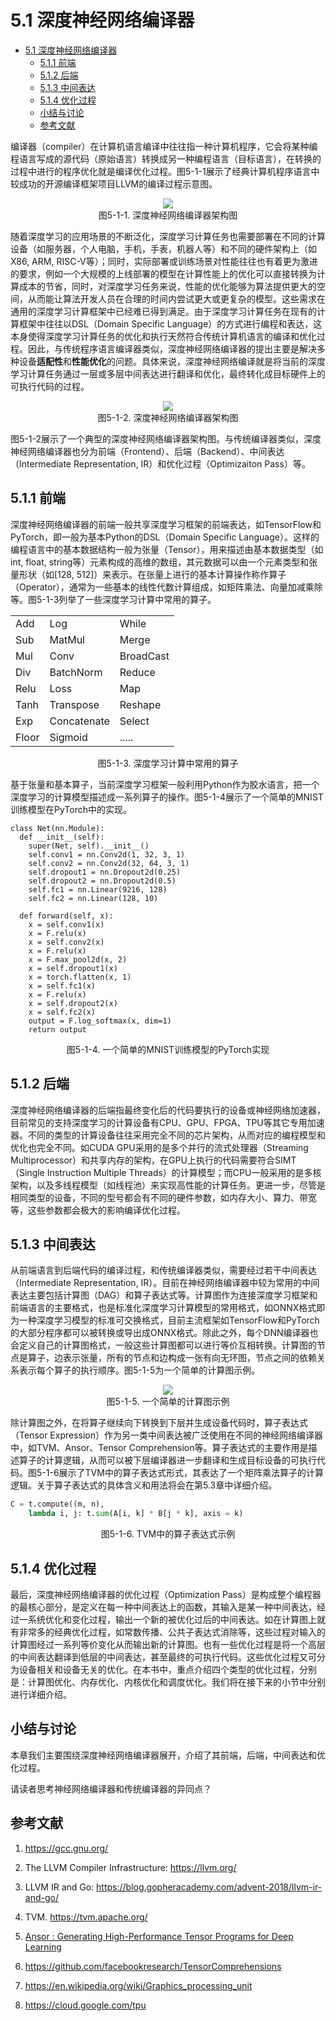 <!--Copyright © Microsoft Corporation. All rights reserved.
  适用于[License](https://github.com/microsoft/AI-System/blob/main/LICENSE)版权许可-->

# 5.1 深度神经网络编译器

- [5.1 深度神经网络编译器](#51-深度神经网络编译器)
  - [5.1.1 前端](#511-前端)
  - [5.1.2 后端](#512-后端)
  - [5.1.3 中间表达](#513-中间表达)
  - [5.1.4 优化过程](#514-优化过程)
  - [小结与讨论](#小结与讨论)
  - [参考文献](#参考文献)

编译器（compiler）在计算机语言编译中往往指一种计算机程序，它会将某种编程语言写成的源代码（原始语言）转换成另一种编程语言（目标语言），在转换的过程中进行的程序优化就是编译优化过程。图5-1-1展示了经典计算机程序语言中较成功的开源编译框架项目LLVM的编译过程示意图。


<center> <img src="./img/5-1-1-compiler.png"  /></center>
<center>图5-1-1. 深度神经网络编译器架构图</center>

随着深度学习的应用场景的不断泛化，深度学习计算任务也需要部署在不同的计算设备（如服务器，个人电脑，手机，手表，机器人等）和不同的硬件架构上（如X86, ARM, RISC-V等）；同时，实际部署或训练场景对性能往往也有着更为激进的要求，例如一个大规模的上线部署的模型在计算性能上的优化可以直接转换为计算成本的节省，同时，对深度学习任务来说，性能的优化能够为算法提供更大的空间，从而能让算法开发人员在合理的时间内尝试更大或更复杂的模型。这些需求在通用的深度学习计算框架中已经难已得到满足。由于深度学习计算任务在现有的计算框架中往往以DSL（Domain Specific Language）的方式进行编程和表达，这本身使得深度学习计算任务的优化和执行天然符合传统计算机语言的编译和优化过程。因此，与传统程序语言编译器类似，深度神经网络编译器的提出主要是解决多种设备**适配性**和**性能优化**的问题。具体来说，深度神经网络编译就是将当前的深度学习计算任务通过一层或多层中间表达进行翻译和优化，最终转化成目标硬件上的可执行代码的过程。

<center> <img src="./img/5-1-2-overview.png"  /></center>
<center>图5-1-2. 深度神经网络编译器架构图</center>

图5-1-2展示了一个典型的深度神经网络编译器架构图。与传统编译器类似，深度神经网络编译器也分为前端（Frontend）、后端（Backend）、中间表达（Intermediate Representation, IR）和优化过程（Optimizaiton Pass）等。

## 5.1.1 前端
深度神经网络编译器的前端一般共享深度学习框架的前端表达，如TensorFlow和PyTorch，即一般为基本Python的DSL（Domain Specific Language）。这样的编程语言中的基本数据结构一般为张量（Tensor），用来描述由基本数据类型（如int, float, string等）元素构成的高维的数组，其元数据可以由一个元素类型和张量形状（如[128, 512]）来表示。在张量上进行的基本计算操作称作算子（Operator），通常为一些基本的线性代数计算组成，如矩阵乘法、向量加减乘除等。图5-1-3列举了一些深度学习计算中常用的算子。
<!-- 
<center> <img src="./img/5-1-3-op.png" width="350" height="" /></center>
<center>图5-1-3. 深度学习计算中常用的算子</center> -->

| | | |
|---|---|---|
|Add|Log|While|
|Sub|MatMul|Merge|
|Mul|Conv|BroadCast|
|Div|BatchNorm|Reduce|
|Relu|Loss|Map|
|Tanh|Transpose|Reshape|
|Exp|Concatenate|Select|
|Floor|Sigmoid|.....|
<center>图5-1-3. 深度学习计算中常用的算子</center>


基于张量和基本算子，当前深度学习框架一般利用Python作为胶水语言，把一个深度学习的计算模型描述成一系列算子的操作。图5-1-4展示了一个简单的MNIST训练模型在PyTorch中的实现。
```
class Net(nn.Module):
  def __init__(self):
    super(Net, self).__init__()
    self.conv1 = nn.Conv2d(1, 32, 3, 1)
    self.conv2 = nn.Conv2d(32, 64, 3, 1)
    self.dropout1 = nn.Dropout2d(0.25)
    self.dropout2 = nn.Dropout2d(0.5)
    self.fc1 = nn.Linear(9216, 128)
    self.fc2 = nn.Linear(128, 10)

  def forward(self, x):
    x = self.conv1(x)
    x = F.relu(x)
    x = self.conv2(x)
    x = F.relu(x)
    x = F.max_pool2d(x, 2)
    x = self.dropout1(x)
    x = torch.flatten(x, 1)
    x = self.fc1(x)
    x = F.relu(x)
    x = self.dropout2(x)
    x = self.fc2(x)
    output = F.log_softmax(x, dim=1)
    return output
```
<center>图5-1-4. 一个简单的MNIST训练模型的PyTorch实现</center>

## 5.1.2 后端
深度神经网络编译器的后端指最终变化后的代码要执行的设备或神经网络加速器，目前常见的支持深度学习的计算设备有CPU、GPU、FPGA、TPU等其它专用加速器。不同的类型的计算设备往往采用完全不同的芯片架构，从而对应的编程模型和优化也完全不同。如CUDA GPU采用的是多个并行的流式处理器（Streaming Multiprocessor）和共享内存的架构，在GPU上执行的代码需要符合SIMT（Single Instruction Multiple Threads）的计算模型；而CPU一般采用的是多核架构，以及多线程模型（如线程池）来实现高性能的计算任务。更进一步，尽管是相同类型的设备，不同的型号都会有不同的硬件参数，如内存大小、算力、带宽等，这些参数都会极大的影响编译优化过程。

## 5.1.3 中间表达
从前端语言到后端代码的编译过程，和传统编译器类似，需要经过若干中间表达（Intermediate Representation, IR）。目前在神经网络编译器中较为常用的中间表达主要包括计算图（DAG）和算子表达式等。计算图作为连接深度学习框架和前端语言的主要格式，也是标准化深度学习计算模型的常用格式，如ONNX格式即为一种深度学习模型的标准可交换格式，目前主流框架如TensorFlow和PyTorch的大部分程序都可以被转换或导出成ONNX格式。除此之外，每个DNN编译器也会定义自己的计算图格式，一般这些计算图都可以进行等价互相转换。计算图的节点是算子，边表示张量，所有的节点和边构成一张有向无环图，节点之间的依赖关系表示每个算子的执行顺序。图5-1-5为一个简单的计算图示例。
<center> <img src="./img/5-1-5-dag.png" /></center>
<center>图5-1-5. 一个简单的计算图示例</center>

除计算图之外，在将算子继续向下转换到下层并生成设备代码时，算子表达式（Tensor Expression）作为另一类中间表达被广泛使用在不同的神经网络编译器中，如TVM、Ansor、Tensor Comprehension等。算子表达式的主要作用是描述算子的计算逻辑，从而可以被下层编译器进一步翻译和生成目标设备的可执行代码。图5-1-6展示了TVM中的算子表达式形式，其表达了一个矩阵乘法算子的计算逻辑。关于算子表达式的具体含义和用法将会在第5.3章中详细介绍。

<!-- <center> <img src="./img/5-1-6-te.png" width="400" height="" /></center>
<center>图5-1-6. TVM中的算子表达式示例</center> -->


```python
C = t.compute((m, n),
    lambda i, j: t.sum(A[i, k] * B[j * k], axis = k)
```
<center>图5-1-6. TVM中的算子表达式示例</center>

## 5.1.4 优化过程

最后，深度神经网络编译器的优化过程（Optimization Pass）是构成整个编程器的最核心部分，是定义在每一种中间表达上的函数，其输入是某一种中间表达，经过一系统优化和变化过程，输出一个新的被优化过后的中间表达。如在计算图上就有非常多的经典优化过程，如常数传播、公共子表达式消除等，这些过程对输入的计算图经过一系列等价变化从而输出新的计算图。也有一些优化过程是将一个高层的中间表达翻译到低层的中间表达，甚至最终的可执行代码。这些优化过程又可分为设备相关和设备无关的优化。在本书中，重点介绍四个类型的优化过程，分别是：计算图优化、内存优化、内核优化和调度优化。我们将在接下来的小节中分别进行详细介绍。


## 小结与讨论

本章我们主要围绕深度神经网络编译器展开，介绍了其前端，后端，中间表达和优化过程。

请读者思考神经网络编译器和传统编译器的异同点？

## 参考文献

1. https://gcc.gnu.org/

2. The LLVM Compiler Infrastructure: https://llvm.org/

3. LLVM IR and Go: https://blog.gopheracademy.com/advent-2018/llvm-ir-and-go/

4. TVM. https://tvm.apache.org/

5. [Ansor : Generating High-Performance Tensor Programs for Deep Learning](https://arxiv.org/abs/2006.06762)

6. https://github.com/facebookresearch/TensorComprehensions

7. https://en.wikipedia.org/wiki/Graphics_processing_unit

8. https://cloud.google.com/tpu
